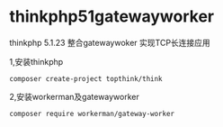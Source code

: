 # thinkphp51gatewayworker
thinkphp 5.1.23 整合gatewaywoker 实现TCP长连接应用

1,安装thinkphp

	composer create-project topthink/think
	

2,安装workerman及gatewayworker

	composer require workerman/gateway-worker

	
	
	